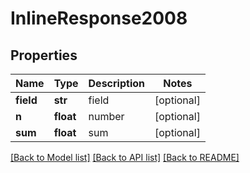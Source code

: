 # InlineResponse2008

## Properties
Name | Type | Description | Notes
------------ | ------------- | ------------- | -------------
**field** | **str** | field | [optional] 
**n** | **float** | number | [optional] 
**sum** | **float** | sum | [optional] 

[[Back to Model list]](../README.md#documentation-for-models) [[Back to API list]](../README.md#documentation-for-api-endpoints) [[Back to README]](../README.md)


